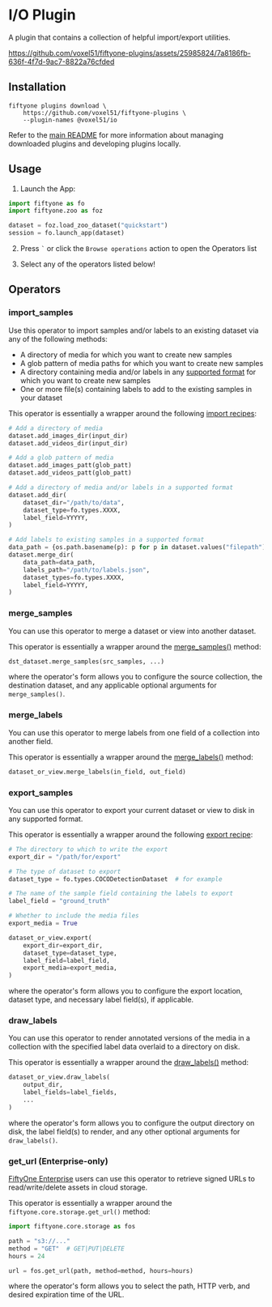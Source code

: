 # I/O Plugin

A plugin that contains a collection of helpful import/export utilities.

https://github.com/voxel51/fiftyone-plugins/assets/25985824/7a8186fb-636f-4f7d-9ac7-8822a76cfded

## Installation

```shell
fiftyone plugins download \
    https://github.com/voxel51/fiftyone-plugins \
    --plugin-names @voxel51/io
```

Refer to the [main README](https://github.com/voxel51/fiftyone-plugins) for
more information about managing downloaded plugins and developing plugins
locally.

## Usage

1.  Launch the App:

```py
import fiftyone as fo
import fiftyone.zoo as foz

dataset = foz.load_zoo_dataset("quickstart")
session = fo.launch_app(dataset)
```

2.  Press `` ` `` or click the `Browse operations` action to open the Operators
    list

3.  Select any of the operators listed below!

## Operators

### import_samples

Use this operator to import samples and/or labels to an existing dataset via
any of the following methods:

-   A directory of media for which you want to create new samples
-   A glob pattern of media paths for which you want to create new samples
-   A directory containing media and/or labels in any
    [supported format](https://docs.voxel51.com/user_guide/dataset_creation/datasets.html#supported-import-formats)
    for which you want to create new samples
-   One or more file(s) containing labels to add to the existing samples in
    your dataset

This operator is essentially a wrapper around the following
[import recipes](https://docs.voxel51.com/user_guide/dataset_creation/index.html):

```py
# Add a directory of media
dataset.add_images_dir(input_dir)
dataset.add_videos_dir(input_dir)

# Add a glob pattern of media
dataset.add_images_patt(glob_patt)
dataset.add_videos_patt(glob_patt)

# Add a directory of media and/or labels in a supported format
dataset.add_dir(
    dataset_dir="/path/to/data",
    dataset_type=fo.types.XXXX,
    label_field=YYYYY,
)

# Add labels to existing samples in a supported format
data_path = {os.path.basename(p): p for p in dataset.values("filepath")}
dataset.merge_dir(
    data_path=data_path,
    labels_path="/path/to/labels.json",
    dataset_types=fo.types.XXXX,
    label_field=YYYYY,
)
```

### merge_samples

You can use this operator to merge a dataset or view into another dataset.

This operator is essentially a wrapper around the
[merge_samples()](https://docs.voxel51.com/api/fiftyone.core.dataset.html#fiftyone.core.dataset.Dataset.merge_samples)
method:

```py
dst_dataset.merge_samples(src_samples, ...)
```

where the operator's form allows you to configure the source collection, the
destination dataset, and any applicable optional arguments for
`merge_samples()`.

### merge_labels

You can use this operator to merge labels from one field of a collection into
another field.

This operator is essentially a wrapper around the
[merge_labels()](https://docs.voxel51.com/api/fiftyone.core.collections.html#fiftyone.core.collections.SampleCollection.merge_labels)
method:

```py
dataset_or_view.merge_labels(in_field, out_field)
```

### export_samples

You can use this operator to export your current dataset or view to disk in any
supported format.

This operator is essentially a wrapper around the following
[export recipe](https://docs.voxel51.com/user_guide/export_datasets.html#basic-recipe):

```py
# The directory to which to write the export
export_dir = "/path/for/export"

# The type of dataset to export
dataset_type = fo.types.COCODetectionDataset  # for example

# The name of the sample field containing the labels to export
label_field = "ground_truth"

# Whether to include the media files
export_media = True

dataset_or_view.export(
    export_dir=export_dir,
    dataset_type=dataset_type,
    label_field=label_field,
    export_media=export_media,
)
```

where the operator's form allows you to configure the export location, dataset
type, and necessary label field(s), if applicable.

### draw_labels

You can use this operator to render annotated versions of the media in a
collection with the specified label data overlaid to a directory on disk.

This operator is essentially a wrapper around the
[draw_labels()](https://docs.voxel51.com/api/fiftyone.core.collections.html#fiftyone.core.collections.SampleCollection.draw_labels)
method:

```py
dataset_or_view.draw_labels(
    output_dir,
    label_fields=label_fields,
    ...
)
```

where the operator's form allows you to configure the output directory on disk,
the label field(s) to render, and any other optional arguments for
`draw_labels()`.

### get_url (Enterprise-only)

[FiftyOne Enterprise](https://docs.voxel51.com/enterprise/index.html) users can
use this operator to retrieve signed URLs to read/write/delete assets in cloud
storage.

This operator is essentially a wrapper around the
`fiftyone.core.storage.get_url()` method:

```py
import fiftyone.core.storage as fos

path = "s3://..."
method = "GET"  # GET|PUT|DELETE
hours = 24

url = fos.get_url(path, method=method, hours=hours)
```

where the operator's form allows you to select the path, HTTP verb, and desired
expiration time of the URL.
